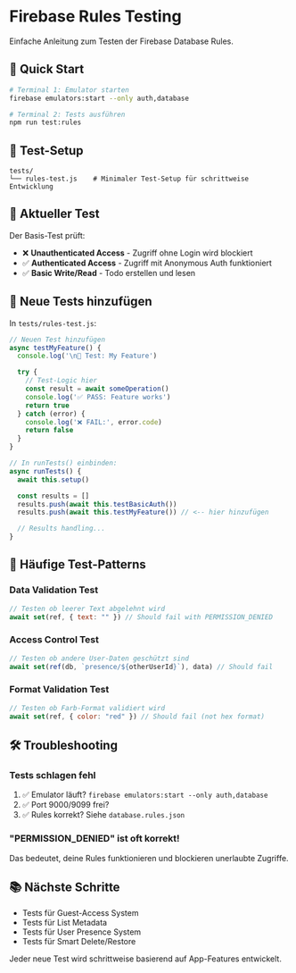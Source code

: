 # Firebase Rules Testing

Einfache Anleitung zum Testen der Firebase Database Rules.

## 🚀 Quick Start

```bash
# Terminal 1: Emulator starten
firebase emulators:start --only auth,database

# Terminal 2: Tests ausführen
npm run test:rules
```

## 📁 Test-Setup

```
tests/
└── rules-test.js    # Minimaler Test-Setup für schrittweise Entwicklung
```

## 🧪 Aktueller Test

Der Basis-Test prüft:

- ❌ **Unauthenticated Access** - Zugriff ohne Login wird blockiert
- ✅ **Authenticated Access** - Zugriff mit Anonymous Auth funktioniert
- ✅ **Basic Write/Read** - Todo erstellen und lesen

## 🔧 Neue Tests hinzufügen

In `tests/rules-test.js`:

```javascript
// Neuen Test hinzufügen
async testMyFeature() {
  console.log('\n📝 Test: My Feature')

  try {
    // Test-Logic hier
    const result = await someOperation()
    console.log('✅ PASS: Feature works')
    return true
  } catch (error) {
    console.log('❌ FAIL:', error.code)
    return false
  }
}

// In runTests() einbinden:
async runTests() {
  await this.setup()

  const results = []
  results.push(await this.testBasicAuth())
  results.push(await this.testMyFeature()) // <-- hier hinzufügen

  // Results handling...
}
```

## 🎯 Häufige Test-Patterns

### Data Validation Test
```javascript
// Testen ob leerer Text abgelehnt wird
await set(ref, { text: "" }) // Should fail with PERMISSION_DENIED
```

### Access Control Test
```javascript
// Testen ob andere User-Daten geschützt sind
await set(ref(db, `presence/${otherUserId}`), data) // Should fail
```

### Format Validation Test
```javascript
// Testen ob Farb-Format validiert wird
await set(ref, { color: "red" }) // Should fail (not hex format)
```

## 🛠️ Troubleshooting

### Tests schlagen fehl
1. ✅ Emulator läuft? `firebase emulators:start --only auth,database`
2. ✅ Port 9000/9099 frei?
3. ✅ Rules korrekt? Siehe `database.rules.json`

### "PERMISSION_DENIED" ist oft korrekt!
Das bedeutet, deine Rules funktionieren und blockieren unerlaubte Zugriffe.

## 📚 Nächste Schritte

- Tests für Guest-Access System
- Tests für List Metadata
- Tests für User Presence System
- Tests für Smart Delete/Restore

Jeder neue Test wird schrittweise basierend auf App-Features entwickelt.